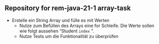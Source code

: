 ## Repository for rem-java-21-1 array-task

- Erstelle ein String Array und fülle es mit Werten
  - Nutze zum Befüllen des Arrays eine for Schleife. Die Werte sollen wie folgt aussehen “Student `index` ".
  - Nutze Tests um die Funktionalität zu überprüfen
